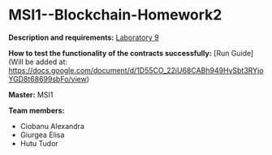 # MSI1--Blockchain-Homework2

**Description and requirements:** [Laboratory 9](https://profs.info.uaic.ro/~eonica/blockchain/lab09.html)

**How to test the functionality of the contracts successfully:** [Run Guide](Will be added at: https://docs.google.com/document/d/1D55CO_22iU68CABh949HySbt3RYjoYGD8t68699sbFo/view)

**Master:** MSI1

**Team members:**
- Ciobanu Alexandra
- Giurgea Elisa
- Hutu Tudor
